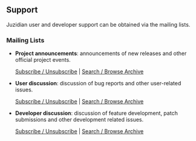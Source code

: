 Support
-------

Juzidian user and developer support can be obtained via the mailing lists.

### Mailing Lists ###

 *  **Project announcements**: announcements of new releases and other official
    project events.

    [Subscribe / Unsubscribe][1] | [Search / Browse Archive][2]

 *  **User discussion**: discussion of bug reports and other user-related
    issues.

    [Subscribe / Unsubscribe][3] | [Search / Browse Archive][4]

 *  **Developer discussion**: discussion of feature development, patch
    submissions and other development related issues.

    [Subscribe / Unsubscribe][5] | [Search / Browse Archive][6]


[1]: <https://lists.sourceforge.net/lists/listinfo/juzidian-announcements> "Juzidian announcements subscription"

[2]: https://sourceforge.net/p/juzidian/mailman/juzidian-announcements "Juzidian announcements archive"

[3]: https://lists.sourceforge.net/lists/listinfo/juzidian-users "Juzidian users subscription"

[4]: https://sourceforge.net/p/juzidian/mailman/juzidian-users "Juzidian users archive"

[5]: https://lists.sourceforge.net/lists/listinfo/juzidian-developers "Juzidian developers subscription"

[6]: https://sourceforge.net/p/juzidian/mailman/juzidian-developers "Juzidian developers archive"

